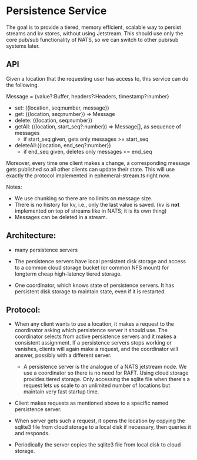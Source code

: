 # Persistence Service

The goal is to provide a tiered, memory efficient, scalable way to persist
streams and kv stores, without using Jetstream. This should use only the core
pub/sub functionality of NATS, so we can switch to other pub/sub systems later.

## API

Given a location that the requesting user has access to, this service can do the following.

Message = {value?:Buffer, headers?:Headers, timestamp?:number}

- set: ({location, seq:number, message})
- get: ({location, seq:number}) => Message
- delete: ({location, seq:number})
- getAll: ({location, start_seq?:number}) => Message[], as sequence of messages
  - if start_seq given, gets only messages >= start_seq
- deleteAll:({location, end_seq?:number})
  - if end_seq given, deletes only messages <= end_seq

Moreover, every time one client makes a change, a corresponding message gets
published so all other clients can update their state. This will use exactly
the protocol implemented in ephemeral-stream.ts right now.

Notes:

- We use chunking so there are no limits on message size.
- There is no history for kv, i.e., only the last value is saved. (kv is **not** implemented
  on top of streams like in NATS; it is its own thing)
- Messages can be deleted in a stream.

## Architecture:

- many persistence servers

- The persistence servers have local persistent disk storage and access to a common cloud
  storage bucket (or common NFS mount) for longterm cheap high-latency tiered storage.

- One coordinator, which knows state of persistence servers. It has persistent disk
  storage to maintain state, even if it is restarted.

## Protocol:

- When any client wants to use a location, it makes a request to the coordinator asking which
  persistence server it should use. The coordinator selects from active persistence servers
  and it makes a consistent assignment. If a persistence servers stops working or vanishes,
  clients will again make a request, and the coordinator will answer, possibly with a
  different server.
  - A persistence server is the analogue of a NATS jetstream node. We use
    a coordinator so there is no need for RAFT. Using cloud storage provides
    tiered storage. Only accessing the sqlite file when there's a request lets
    us scale to an unlimited number of locations but maintain very fast
    startup time.
- Client makes requests as mentioned above to a specific named persistence server.

- When server gets such a request, it opens the location by copying the sqlite3 file from
  cloud storage to a local disk if necessary, then queries it and responds.
- Periodically the server copies the sqlite3 file from local disk to cloud storage.
